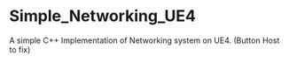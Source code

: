 # Simple_Networking_UE4
A simple C++ Implementation of Networking system on UE4. (Button Host to fix)

